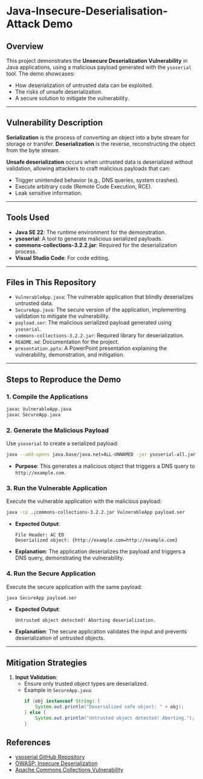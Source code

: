 # Java-Insecure-Deserialisation-Attack Demo

## Overview
This project demonstrates the **Unsecure Deserialization Vulnerability** in Java applications, using a malicious payload generated with the `ysoserial` tool. The demo showcases:
- How deserialization of untrusted data can be exploited.
- The risks of unsafe deserialization.
- A secure solution to mitigate the vulnerability.

---

## Vulnerability Description
**Serialization** is the process of converting an object into a byte stream for storage or transfer. **Deserialization** is the reverse, reconstructing the object from the byte stream.

**Unsafe deserialization** occurs when untrusted data is deserialized without validation, allowing attackers to craft malicious payloads that can:
- Trigger unintended behavior (e.g., DNS queries, system crashes).
- Execute arbitrary code (Remote Code Execution, RCE).
- Leak sensitive information.

---

## Tools Used
- **Java SE 22**: The runtime environment for the demonstration.
- **ysoserial**: A tool to generate malicious serialized payloads.
- **commons-collections-3.2.2.jar**: Required for the deserialization process.
- **Visual Studio Code**: For code editing.

---

## Files in This Repository
- `VulnerableApp.java`: The vulnerable application that blindly deserializes untrusted data.
- `SecureApp.java`: The secure version of the application, implementing validation to mitigate the vulnerability.
- `payload.ser`: The malicious serialized payload generated using `ysoserial`.
- `commons-collections-3.2.2.jar`: Required library for deserialization.
- `README.md`: Documentation for the project.
- `presentation.pptx`: A PowerPoint presentation explaining the vulnerability, demonstration, and mitigation.

---

## Steps to Reproduce the Demo

### 1. Compile the Applications
```bash
javac VulnerableApp.java
javac SecureApp.java
```

### 2. Generate the Malicious Payload
Use `ysoserial` to create a serialized payload:
```bash
java --add-opens java.base/java.net=ALL-UNNAMED -jar ysoserial-all.jar URLDNS "http://example.com" > payload.ser
```

- **Purpose**: This generates a malicious object that triggers a DNS query to `http://example.com`.

### 3. Run the Vulnerable Application
Execute the vulnerable application with the malicious payload:
```bash
java -cp .;commons-collections-3.2.2.jar VulnerableApp payload.ser
```

- **Expected Output**:
  ```
  File Header: AC ED
  Deserialized object: {http://example.com=http://example.com}
  ```

- **Explanation**: The application deserializes the payload and triggers a DNS query, demonstrating the vulnerability.

### 4. Run the Secure Application
Execute the secure application with the same payload:
```bash
java SecureApp payload.ser
```

- **Expected Output**:
  ```
  Untrusted object detected! Aborting deserialization.
  ```

- **Explanation**: The secure application validates the input and prevents deserialization of untrusted objects.

---

## Mitigation Strategies
1. **Input Validation**:
   - Ensure only trusted object types are deserialized.
   - Example in `SecureApp.java`:
     ```java
     if (obj instanceof String) {
         System.out.println("Deserialized safe object: " + obj);
     } else {
         System.out.println("Untrusted object detected! Aborting.");
     }
     ```


## References
- [ysoserial GitHub Repository](https://github.com/frohoff/ysoserial)
- [OWASP: Insecure Deserialization](https://owasp.org/www-community/vulnerabilities/Insecure_Deserialization)
- [Apache Commons Collections Vulnerability](https://commons.apache.org/proper/commons-collections/release_3_2_2.html)

